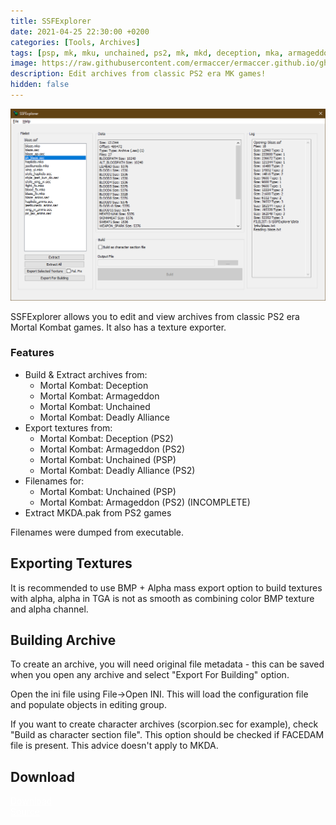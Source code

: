 ```yaml
---
title: SSFExplorer
date: 2021-04-25 22:30:00 +0200
categories: [Tools, Archives]
tags: [psp, mk, mku, unchained, ps2, mk, mkd, deception, mka, armageddon]  
image: https://raw.githubusercontent.com/ermaccer/ermaccer.github.io/gh-pages/assets/tools/ssf/ssf_explorer.jpg
description: Edit archives from classic PS2 era MK games!
hidden: false
---
```


![Preview](https://raw.githubusercontent.com/ermaccer/ermaccer.github.io/gh-pages/assets/tools/ssf/ssfexplorer.png)

SSFExplorer allows you to edit and view archives from classic PS2 era Mortal Kombat games.
It also has a texture exporter.


### Features
- Build & Extract archives from:
	- Mortal Kombat: Deception
	- Mortal Kombat: Armageddon
	- Mortal Kombat: Unchained
	- Mortal Kombat: Deadly Alliance
- Export textures from:
	- Mortal Kombat: Deception (PS2)
	- Mortal Kombat: Armageddon (PS2)
	- Mortal Kombat: Unchained (PSP)
	- Mortal Kombat: Deadly Alliance (PS2)
- Filenames for:
	- Mortal Kombat: Unchained (PSP)
	- Mortal Kombat: Armageddon (PS2) (INCOMPLETE)
- Extract MKDA.pak from PS2 games

Filenames were dumped from executable.




## Exporting Textures
It is recommended to use BMP + Alpha mass export option to build textures with alpha, alpha in TGA is not as smooth as combining
color BMP texture and alpha channel.


## Building Archive

To create an archive, you will need original file metadata -
this can be saved when you open any archive and select "Export For Building" option.

Open the ini file using File->Open INI.
This will load the configuration file and populate objects
in editing group.

If you want to create character archives (scorpion.sec for example), check "Build as character section file".
This option should be checked if FACEDAM file is present. This advice doesn't apply to MKDA.


## Download

<a class="btn btn-block btn-dark bg-dark text-gray btn-lg" style="color: white;" href="https://github.com/ermaccer/SSFExplorer/releases/latest/download/SSFExplorer.zip" role="button">
<i class="fas fa-download"></i>
Download
</a>
<br>
<a class="btn btn-block btn-dark bg-dark text-gray btn-lg" style="color: white;" href="https://github.com/ermaccer/SSFExplorer/" role="button">
<i class="fab fa-github"></i>
Source
</a>